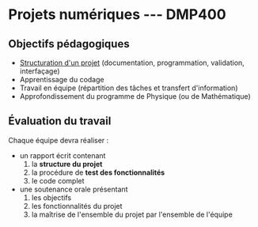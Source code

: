 # Projets numériques --- DMP400

## Objectifs pédagogiques
+ [Structuration d'un projet](https://josephscola.github.io/PH461/chapitre2/guide_du_codage.html) (documentation, programmation, validation, interfaçage)
+ Apprentissage du codage
+ Travail en équipe (répartition des tâches et transfert d'information)
+ Approfondissement du programme de Physique (ou de Mathématique)

## Évaluation du travail
Chaque équipe devra réaliser :
- un rapport écrit contenant
	1. la **structure du projet**
	2. la procédure de **test des fonctionnalités**
  	3. le code complet
- une soutenance orale présentant
	1.  les objectifs
	2.  les fonctionnalités du projet
	3.  la maîtrise de l'ensemble du projet par l'ensemble de l'équipe